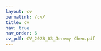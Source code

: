 ```yaml
---
layout: cv
permalink: /cv/
title: cv
nav: true
nav_order: 6
cv_pdf: CV_2023_03_Jeremy Chen.pdf
---
```

